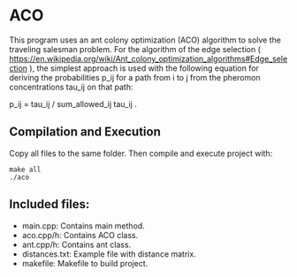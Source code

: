 # ACO

This program uses an ant colony optimization (ACO) algorithm to solve the traveling salesman problem. 
For the algorithm of the edge selection ( https://en.wikipedia.org/wiki/Ant_colony_optimization_algorithms#Edge_selection ), the simplest approach is used with the following equation for deriving the probabilities p_ij for a path from i to j from the pheromon concentrations tau_ij on that path:

p_ij = tau_ij / sum_allowed_ij tau_ij .

## Compilation and Execution

Copy all files to the same folder. Then compile and execute project with:

```
make all
./aco
```

## Included files:

* main.cpp:       Contains main method.
* aco.cpp/h:      Contains ACO class.
* ant.cpp/h:      Contains ant class.
* distances.txt:  Example file with distance matrix.
* makefile:       Makefile to build project.
